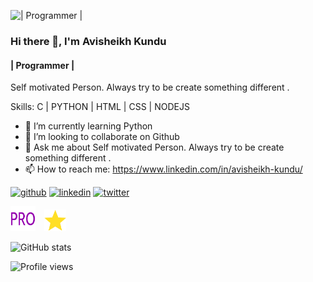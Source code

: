 ![  | Programmer | ](https://pbs.twimg.com/profile_images/1546509056222695424/nHxvXeJa_400x400.jpg)
### Hi there 👋, I'm Avisheikh Kundu
####   | Programmer | 


Self motivated Person.
Always try to be create something different .

Skills: C | PYTHON | HTML | CSS | NODEJS

- 🌱 I’m currently learning Python 
- 👯 I’m looking to collaborate on Github 
- 💬 Ask me about Self motivated Person. Always try to be create something different . 
- 📫 How to reach me: https://www.linkedin.com/in/avisheikh-kundu/ 


[<img src='https://cdn.jsdelivr.net/npm/simple-icons@3.0.1/icons/github.svg' alt='github' height='40'>](https://github.com/AvisheikhKundu)  [<img src='https://cdn.jsdelivr.net/npm/simple-icons@3.0.1/icons/linkedin.svg' alt='linkedin' height='40'>](https://www.linkedin.com/in/avisheikh-kundu/)  [<img src='https://cdn.jsdelivr.net/npm/simple-icons@3.0.1/icons/twitter.svg' alt='twitter' height='40'>](https://twitter.com/@avisheikh_)  

<a href='https://github.com/pricing'><img src='https://raw.githubusercontent.com/acervenky/animated-github-badges/master/assets/pro.gif' width='40' height='40'></a> <a href='https://stars.github.com/'><img src='https://raw.githubusercontent.com/acervenky/animated-github-badges/master/assets/starbadge.gif' width='35' height='35'></a> 

![GitHub stats](https://github-readme-stats.vercel.app/api?username=AvisheikhKundu&show_icons=true&count_private=true)  

![Profile views](https://gpvc.arturio.dev/AvisheikhKundu)  

